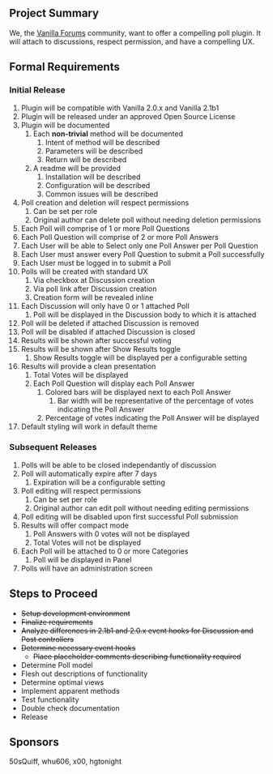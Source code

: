 ## Project Summary ##

We, the [Vanilla Forums](http://www.vanillaforums.org/discussions) community, want to offer a compelling poll plugin. It will attach to discussions, respect permission, and have a compelling UX.

## Formal Requirements ##

### Initial Release ###
1. Plugin will be compatible with Vanilla 2.0.x and Vanilla 2.1b1
2. Plugin will be released under an approved Open Source License
3. Plugin will be documented
    1. Each **non-trivial** method will be documented
        1. Intent of method will be described
        2. Parameters will be described
		3. Return will be described
    2. A readme will be provided
	    1. Installation will be described
        2. Configuration will be described
        3. Common issues will be described
4. Poll creation and deletion will respect permissions
    1. Can be set per role
    2. Original author can delete poll without needing deletion permissions
5. Each Poll will comprise of 1 or more Poll Questions
6. Each Poll Question will comprise of 2 or more Poll Answers
7. Each User will be able to Select only one Poll Answer per Poll Question
8. Each User must answer every Poll Question to submit a Poll successfully
9. Each User must be logged in to submit a Poll
10. Polls will be created with standard UX
    1. Via checkbox at Discussion creation
    2. Via poll link after Discussion creation
    3. Creation form will be revealed inline
11. Each Discussion will only have 0 or 1 attached Poll
    1. Poll will be displayed in the Discussion body to which it is attached
12. Poll will be deleted if attached Discussion is removed
13. Poll will be disabled if attached Discussion is closed
14. Results will be shown after successful voting
15. Results will be shown after Show Results toggle
    1. Show Results toggle will be displayed per a configurable setting
16. Results will provide a clean presentation
    1. Total Votes will be displayed
    2. Each Poll Question will display each Poll Answer
        1. Colored bars will be displayed next to each Poll Answer
            1. Bar width will be representative of the percentage of votes indicating the Poll Answer
        2. Percentage of votes indicating the Poll Answer will be displayed
17. Default styling will work in default theme

### Subsequent Releases ###
1. Polls will be able to be closed independantly of discussion
1. Poll will automatically expire after 7 days
    1. Expiration will be a configurable setting
2. Poll editing will respect permissions
    1. Can be set per role
    2. Original author can edit poll without needing editing permissions
3. Poll editing will be disabled upon first successful Poll submission
4. Results will offer compact mode
    1. Poll Answers with 0 votes will not be displayed
	2. Total Votes will not be displayed
5. Each Poll will be attached to 0 or more Categories
    1. Poll will be displayed in Panel
6. Polls will have an administration screen

## Steps to Proceed ##
- ~~Setup development environment~~
- ~~Finalize requirements~~
- ~~Analyze differences in 2.1b1 and 2.0.x event hooks for Discussion and Post controllers~~
- ~~Determine necessary event hooks~~
    - ~~Place placeholder comments describing functionality required~~
- Determine Poll model
- Flesh out descriptions of functionality
- Determine optimal views
- Implement apparent methods
- Test functionality
- Double check documentation
- Release

## Sponsors ##
50sQuiff, whu606, x00, hgtonight
